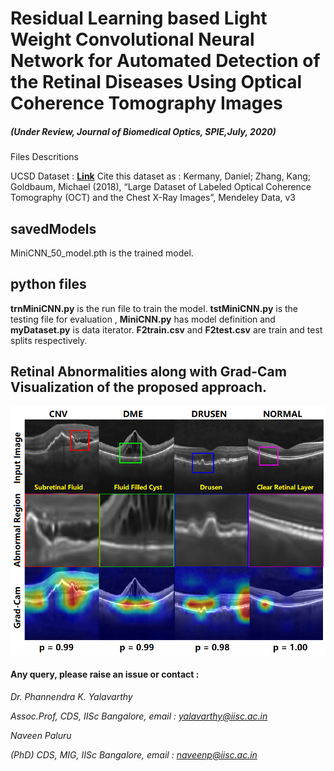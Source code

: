   # Residual Learning based Light Weight Convolutional Neural Network for Automated Detection of the Retinal Diseases Using Optical Coherence Tomography Images
  
  ##### (Under Review, Journal of Biomedical Optics, SPIE,July, 2020)

Files Descritions

UCSD Dataset : [**Link**](https://data.mendeley.com/datasets/rscbjbr9sj/3)
Cite this dataset as : 
Kermany, Daniel; Zhang, Kang; Goldbaum, Michael (2018), “Large Dataset of Labeled Optical Coherence Tomography (OCT) and the Chest X-Ray Images”, Mendeley Data, v3

## savedModels

MiniCNN_50_model.pth is the trained model.

## python files

**trnMiniCNN.py** is the run file to train the model. **tstMiniCNN.py** is the testing file for evaluation , **MiniCNN.py** has model definition and **myDataset.py** is data iterator. **F2train.csv** and **F2test.csv** are train and test splits respectively.

## Retinal Abnormalities along with Grad-Cam Visualization of the proposed approach.

<p align="center">
  <img src="https://github.com/NaveenPaluru/OCTClassify/blob/master/Cam1.png">
</p>



#### Any query, please raise an issue or contact :

*Dr. Phannendra  K. Yalavarthy* 

*Assoc.Prof, CDS, IISc Bangalore, email : yalavarthy@iisc.ac.in*

*Naveen Paluru*

*(PhD) CDS, MIG, IISc Bangalore,  email : naveenp@iisc.ac.in*

